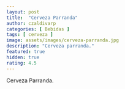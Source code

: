 ```yaml
---
layout: post
title:  "Cerveza Parranda"
author: czaldivarp
categories: [ Bebidas ]
tags: [ cerveza ]
image: assets/images/cerveza-parranda.jpg
description: "Cerveza parranda."
featured: true
hidden: true
rating: 4.5
---
```


Cerveza Parranda.
